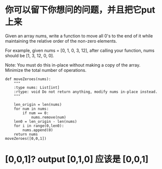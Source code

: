# 你可以留下你想问的问题，并且把它put上来
Given an array nums, write a function to move all 0's to the end of it while maintaining the relative order of the non-zero elements.

For example, given nums = [0, 1, 0, 3, 12], after calling your function, nums should be [1, 3, 12, 0, 0].

Note:
You must do this in-place without making a copy of the array.
Minimize the total number of operations.


    def moveZeroes(nums):
        """
        :type nums: List[int]
        :rtype: void Do not return anything, modify nums in-place instead.
        """

        len_origin = len(nums)
        for num in nums:
            if num == 0: 
                nums.remove(num)
        len0 = len_origin - len(nums)
        for i in range(0,len0):
            nums.append(0)
        return nums
    moveZeroes([0,0,1])

# [0,0,1]? output [0,1,0] 应该是 [0,0,1]
